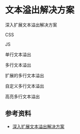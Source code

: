 # 文本溢出解决方案

深入扩展文本溢出解决方案

CSS

JS

单行文本溢出

多行文本溢出

扩展的多行文本溢出

自定义多行文本溢出

高亮多行文本溢出

## 参考资料

-   [深入扩展文本溢出解决方案](https://mp.weixin.qq.com/s/YvCY1N_rZo2VCSTjBKi7gw)
